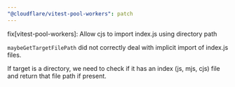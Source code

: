 ```yaml
---
"@cloudflare/vitest-pool-workers": patch
---
```


fix[vitest-pool-workers]: Allow cjs to import index.js using directory path

`maybeGetTargetFilePath` did not correctly deal with implicit import of
index.js files.

If target is a directory, we need to check if it has an index
(js, mjs, cjs) file and return that file path if present.
